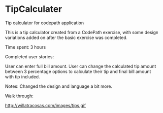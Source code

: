 # TipCalculater
Tip calculator for codepath application

This is a tip calculator created from a CodePath exercise, with some design variations added on after the basic exercise was completed.

Time spent: 3 hours

Completed user stories:

User can enter full bill amount. 
User can change the calculated tip amount between 3 percentage options to calculate their tip and final bill amount with tip included.

Notes: Changed the design and language a bit more.

Walk through:

http://willatracosas.com/images/tips.gif
